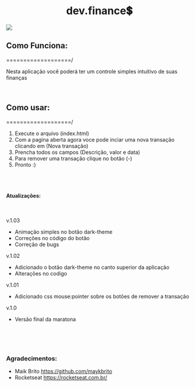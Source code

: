 <h1 align="center">dev.finance💲</h1>
<img src="https://i.imgur.com/0F3i6lV.png">
<h2>Como Funciona:</h2>
<p>===================/</p>
<p>Nesta aplicação você poderá ter um controle simples intuitivo de suas finanças</p>
<br>
<h2>Como usar:</h2>
<p>===================/</p>
<ol>
<li>Execute o arquivo (index.html)</li>
<li>Com a pagina aberta agora voce pode inciar uma nova transação
    <br> clicando em (Nova transação)</li>
<li>Prencha todos os campos (Descrição, valor e data)</li>
<li>Para remover uma transação clique no botão (-)</li>
<li>Pronto :)</li>
</ol>
<br>
<br>
<h4>Atualizações:</h4>
<br>
<p>v.1.03</p>
<ul>
<li>Animação simples no botão dark-theme</li>
<li>Correções no código do botão</li>
<li>Correção de bugs</li>
</ul>
<p>v.1.02</p>
<ul>
<li>Adicionado o botão dark-theme no canto superior da aplicação</li>
<li>Alterações no codigo</li>
</ul>
<p>v.1.01</p>
<ul>
<li>Adicionado css mouse:pointer sobre os botões de remover a transação</li>
</ul>
<p>v.1.0</p>
<ul>
<li>Versão final da maratona</li>
</ul>
<br>
<br>
<br>
<h3>Agradecimentos:</h3>
<ul>
<li>Maik Brito <a href="https://github.com/maykbrito">https://github.com/maykbrito</a></li>
<li>Rocketseat <a href="https://rocketseat.com.br/">https://rocketseat.com.br/</a></li>
</ul>
